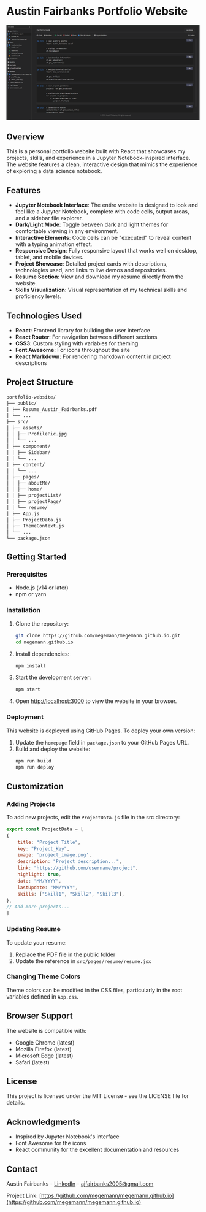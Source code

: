 # Austin Fairbanks Portfolio Website

![Portfolio Screenshot](https://raw.githubusercontent.com/megemann/megemann.github.io/main/public/portfolio_screenshot.png)

## Overview

This is a personal portfolio website built with React that showcases my projects, skills, and experience in a Jupyter Notebook-inspired interface. The website features a clean, interactive design that mimics the experience of exploring a data science notebook.

## Features

- **Jupyter Notebook Interface**: The entire website is designed to look and feel like a Jupyter Notebook, complete with code cells, output areas, and a sidebar file explorer.
- **Dark/Light Mode**: Toggle between dark and light themes for comfortable viewing in any environment.
- **Interactive Elements**: Code cells can be "executed" to reveal content with a typing animation effect.
- **Responsive Design**: Fully responsive layout that works well on desktop, tablet, and mobile devices.
- **Project Showcase**: Detailed project cards with descriptions, technologies used, and links to live demos and repositories.
- **Resume Section**: View and download my resume directly from the website.
- **Skills Visualization**: Visual representation of my technical skills and proficiency levels.

## Technologies Used

- **React**: Frontend library for building the user interface
- **React Router**: For navigation between different sections
- **CSS3**: Custom styling with variables for theming
- **Font Awesome**: For icons throughout the site
- **React Markdown**: For rendering markdown content in project descriptions

## Project Structure

```
portfolio-website/
├── public/
│ ├── Resume_Austin_Fairbanks.pdf
│ └── ...
├── src/
│ ├── assets/
│ │ ├── ProfilePic.jpg
│ │ └── ...
│ ├── component/
│ │ ├── Sidebar/
│ │ └── ...
│ ├── content/
│ │ └── ...
│ ├── pages/
│ │ ├── aboutMe/
│ │ ├── home/
│ │ ├── projectList/
│ │ ├── projectPage/
│ │ └── resume/
│ ├── App.js
│ ├── ProjectData.js
│ ├── ThemeContext.js
│ └── ...
└── package.json
```

## Getting Started

### Prerequisites

- Node.js (v14 or later)
- npm or yarn

### Installation

1. Clone the repository:
   ```bash
   git clone https://github.com/megemann/megemann.github.io.git
   cd megemann.github.io
   ```

2. Install dependencies:
   ```bash
   npm install
   ```

3. Start the development server:
   ```bash
   npm start
   ```

4. Open [http://localhost:3000](http://localhost:3000) to view the website in your browser.

### Deployment

This website is deployed using GitHub Pages. To deploy your own version:

1. Update the `homepage` field in `package.json` to your GitHub Pages URL.
2. Build and deploy the website:
   ```bash
   npm run build
   npm run deploy
   ```

## Customization

### Adding Projects

To add new projects, edit the `ProjectData.js` file in the src directory:

```javascript
export const ProjectData = [
{
    title: "Project Title",
    key: "Project_Key",
    image: 'project_image.png',
    description: "Project description...",
    link: "https://github.com/username/project",
    highlight: true,
    date: "MM/YYYY",
    lastUpdate: "MM/YYYY",
    skills: ["Skill1", "Skill2", "Skill3"],
},
// Add more projects...
]
```

### Updating Resume

To update your resume:
1. Replace the PDF file in the public folder
2. Update the reference in `src/pages/resume/resume.jsx`

### Changing Theme Colors

Theme colors can be modified in the CSS files, particularly in the root variables defined in `App.css`.

## Browser Support

The website is compatible with:
- Google Chrome (latest)
- Mozilla Firefox (latest)
- Microsoft Edge (latest)
- Safari (latest)

## License

This project is licensed under the MIT License - see the LICENSE file for details.

## Acknowledgments

- Inspired by Jupyter Notebook's interface
- Font Awesome for the icons
- React community for the excellent documentation and resources

## Contact

Austin Fairbanks - [LinkedIn](https://www.linkedin.com/in/ajf2005/) - ajfairbanks2005@gmail.com

Project Link: [https://github.com/megemann/megemann.github.io](https://github.com/megemann/megemann.github.io)
